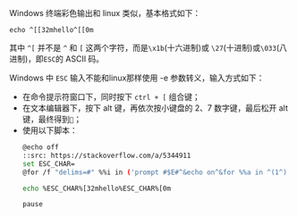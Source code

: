 Windows 终端彩色输出和 linux 类似，基本格式如下：

```
echo ^[[32mhello^[[0m
```

其中 `^[` 并不是 `^` 和 `[` 这两个字符，而是`\x1b`(十六进制)或 `\27`(十进制)或`\033`(八进制)，即`ESC`的 ASCII 码。

Windows 中 `ESC` 输入不能和linux那样使用 -e 参数转义，输入方式如下：

- 在命令提示符窗口下，同时按下 `ctrl + [` 组合键；
- 在文本编辑器下，按下 alt 键，再依次按小键盘的 2、7 数字键，最后松开 alt 键，最终得到``；
- 使用以下脚本：
    ```bash
    @echo off
    ::src: https://stackoverflow.com/a/5344911
    set ESC_CHAR=
    @for /f "delims=#" %%i in ('prompt #$E#^&echo on^&for %%a in ^(1^) do rem') do set ESC_CHAR=%%i

    echo %ESC_CHAR%[32mhello%ESC_CHAR%[0m

    pause
    ```